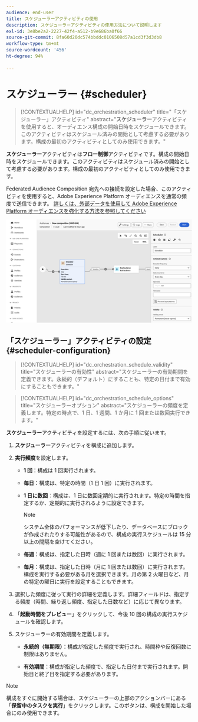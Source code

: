```yaml
---
audience: end-user
title: スケジューラーアクティビティの使用
description: スケジューラーアクティビティの使用方法について説明します
exl-id: 3e8be2a2-2227-42f4-a512-b9e686ba0f66
source-git-commit: 8fa60d20dc574bbddc0106508d57a1cd3f3d3db8
workflow-type: tm+mt
source-wordcount: '456'
ht-degree: 94%

---
```


# スケジューラー {#scheduler}

>[!CONTEXTUALHELP]
>id="dc_orchestration_scheduler"
>title="「スケジューラー」アクティビティ"
>abstract="**スケジューラー**&#x200B;アクティビティを使用すると、オーディエンス構成の開始日時をスケジュールできます。このアクティビティはスケジュール済みの開始として考慮する必要があります。構成の最初のアクティビティとしてのみ使用できます。"

**スケジューラー**&#x200B;アクティビティは&#x200B;**フロー制御**&#x200B;アクティビティです。構成の開始日時をスケジュールできます。このアクティビティはスケジュール済みの開始として考慮する必要があります。構成の最初のアクティビティとしてのみ使用できます。

Federated Audience Composition 宛先への接続を設定した場合、このアクティビティを使用すると、Adobe Experience Platform オーディエンスを通常の頻度で送信できます。 [詳しくは、外部データを使用して Adobe Experience Platform オーディエンスを強化する方法を参照してください](../../connections/destinations.md)

![](../assets/scheduler.png)

## 「スケジューラー」アクティビティの設定 {#scheduler-configuration}

>[!CONTEXTUALHELP]
>id="dc_orchestration_schedule_validity"
>title="スケジューラーの有効性"
>abstract="スケジューラーの有効期間を定義できます。永続的（デフォルト）にすることも、特定の日付まで有効にすることもできます。"

>[!CONTEXTUALHELP]
>id="dc_orchestration_schedule_options"
>title="スケジューラーオプション"
>abstract="スケジューラーの頻度を定義します。特定の時点で、1 日、1 週間、1 か月に 1 回または数回実行できます。"

**スケジューラー**&#x200B;アクティビティを設定するには、次の手順に従います。

1. **スケジューラー**&#x200B;アクティビティを構成に追加します。

1. **実行頻度**&#x200B;を設定します。

   * **1 回**：構成は 1 回実行されます。
   * **毎日**：構成は、特定の時間（1 日 1 回）に実行されます。
   * **1 日に数回**：構成は、1 日に数回定期的に実行されます。特定の時間を指定するか、定期的に実行されるように設定できます。

     >[!NOTE]
     >
     >システム全体のパフォーマンスが低下したり、データベースにブロックが作成されたりする可能性があるので、構成の実行スケジュールは 15 分以上の間隔を空けてください。

   * **毎週**：構成は、指定した日時（週に 1 回または数回）に実行されます。
   * **毎月**：構成は、指定した日時（月に 1 回または数回）に実行されます。構成を実行する必要がある月を選択できます。月の第 2 火曜日など、月の特定の曜日に実行を設定することもできます。

1. 選択した頻度に従って実行の詳細を定義します。詳細フィールドは、指定する頻度（時間、繰り返し頻度、指定した日数など）に応じて異なります。

1. 「**起動時間をプレビュー**」をクリックして、今後 10 回の構成の実行スケジュールを確認します。

1. スケジューラーの有効期間を定義します。

   * **永続的（無期限）**：構成が指定した頻度で実行され、時間枠や反復回数に制限はありません。

   * **有効期間**：構成が指定した頻度で、指定した日付まで実行されます。開始日と終了日を指定する必要があります。

>[!NOTE]
>
>構成をすぐに開始する場合は、スケジューラーの上部のアクションバーにある「**保留中のタスクを実行**」をクリックします。このボタンは、構成を開始した場合にのみ使用できます。

<!--## Example{#scheduler-example}

In the following example, the activity is configured so that the composition runs several times a day at 9 and 12 AM, every day of the week from October 1st, 2023 to January 1st, 2024.-->
